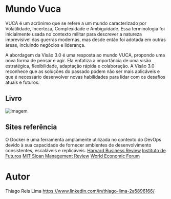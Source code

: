 # Mundo Vuca
  VUCA é um acrônimo que se refere a um mundo caracterizado por Volatilidade, Incerteza, Complexidade e Ambiguidade. Essa terminologia foi inicialmente usada no contexto militar para descrever a natureza imprevisível das guerras modernas, mas desde então foi adotada em outras áreas, incluindo negócios e liderança.

A abordagem da Visão 3.0 é uma resposta ao mundo VUCA, propondo uma nova forma de pensar e agir. Ela enfatiza a importância de uma visão estratégica, flexibilidade, adaptação rápida e colaboração. A Visão 3.0 reconhece que as soluções do passado podem não ser mais aplicáveis e que é necessário desenvolver novas habilidades para lidar com os desafios atuais e futuros.

## Livro
![Imagem](https://m.media-amazon.com/images/I/51+GkBTbmeL._SX351_BO1,204,203,200_.jpg)

## Sites referência
O Docker é uma ferramenta amplamente utilizada no contexto do DevOps devido à sua capacidade de fornecer ambientes de desenvolvimento consistentes, escaláveis e replicáveis.
[Harvard Business Review](https://hbr.org/)
[Instituto de Futuros](https://www.iftf.org/)
[MIT Sloan Management Review]( https://sloanreview.mit.edu/)
[World Economic Forum]( https://www.weforum.org/)

# Autor
Thiago Reis Lima
https://www.linkedin.com/in/thiago-lima-2a5896166/
